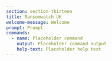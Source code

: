 ```yaml
---
section: section-thirteen
title: Ransomwatch UK
welcome-message: Welcome
prompt: Prompt
commands:
  - name: Placeholder command
    output: Placeholder command output
    help-text: Placeholder help text
---
```

